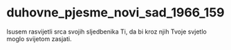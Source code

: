 # duhovne_pjesme_novi_sad_1966_159
Isusem rasvijetli srca svojih sljedbenika Ti, da bi kroz njih Tvoje svjetlo moglo svijetom zasjati.